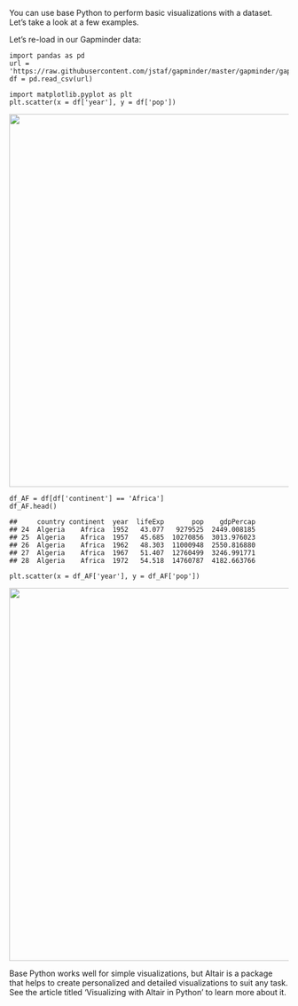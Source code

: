 You can use base Python to perform basic visualizations with a dataset.
Let’s take a look at a few examples.

Let’s re-load in our Gapminder data:

    import pandas as pd
    url = 'https://raw.githubusercontent.com/jstaf/gapminder/master/gapminder/gapminder.csv'
    df = pd.read_csv(url)

    import matplotlib.pyplot as plt
    plt.scatter(x = df['year'], y = df['pop'])

<img src="/2023-07-06-Basic-Visualizations-in-Python_files/figure-markdown_strict/unnamed-chunk-2-1.png" width="672" />

    df_AF = df[df['continent'] == 'Africa']
    df_AF.head()

    ##     country continent  year  lifeExp       pop    gdpPercap
    ## 24  Algeria    Africa  1952   43.077   9279525  2449.008185
    ## 25  Algeria    Africa  1957   45.685  10270856  3013.976023
    ## 26  Algeria    Africa  1962   48.303  11000948  2550.816880
    ## 27  Algeria    Africa  1967   51.407  12760499  3246.991771
    ## 28  Algeria    Africa  1972   54.518  14760787  4182.663766

    plt.scatter(x = df_AF['year'], y = df_AF['pop'])

<img src="/2023-07-06-Basic-Visualizations-in-Python_files/figure-markdown_strict/unnamed-chunk-3-3.png" width="672" />

Base Python works well for simple visualizations, but Altair is a
package that helps to create personalized and detailed visualizations to
suit any task. See the article titled ‘Visualizing with Altair in
Python’ to learn more about it.
